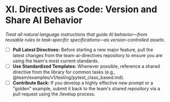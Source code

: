 # XI. Directives as Code: Version and Share AI Behavior

*Treat all natural language instructions that guide AI behavior—from reusable rules to task-specific specifications—as version-controlled assets.*

- [ ] **Pull Latest Directives:** Before starting a new major feature, pull the latest changes from the team-ai-directives repository to ensure you are using the team's most current standards.
- [ ] **Use Standardized Templates:** Whenever possible, reference a shared directive from the library for common tasks (e.g., @team/examples/v1/testing/pytest_class_based.md).
- [ ] **Contribute Back:** If you develop a highly effective new prompt or a "golden" example, submit it back to the team's shared repository via a pull request using the /levelup process.
